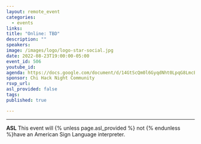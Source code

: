 ```yaml
---
layout: remote_event
categories:
  - events
links: 
title: "Online: TBD"
description: ""
speakers:
image: /images/logo/logo-star-social.jpg
date: 2022-08-23T19:00:00-05:00
event_id: 506
youtube_id: 
agenda: https://docs.google.com/document/d/14GtScQm0l6GyqdNht0LpqG8LmcEF7i3COjNJ06PaTj8/edit#
sponsor: Chi Hack Night Community
rsvp_url: 
asl_provided: false
tags: 
published: true

---
```




---

**ASL** This event will {% unless page.asl_provided %} not {% endunless %}have an American Sign Language interpreter.

